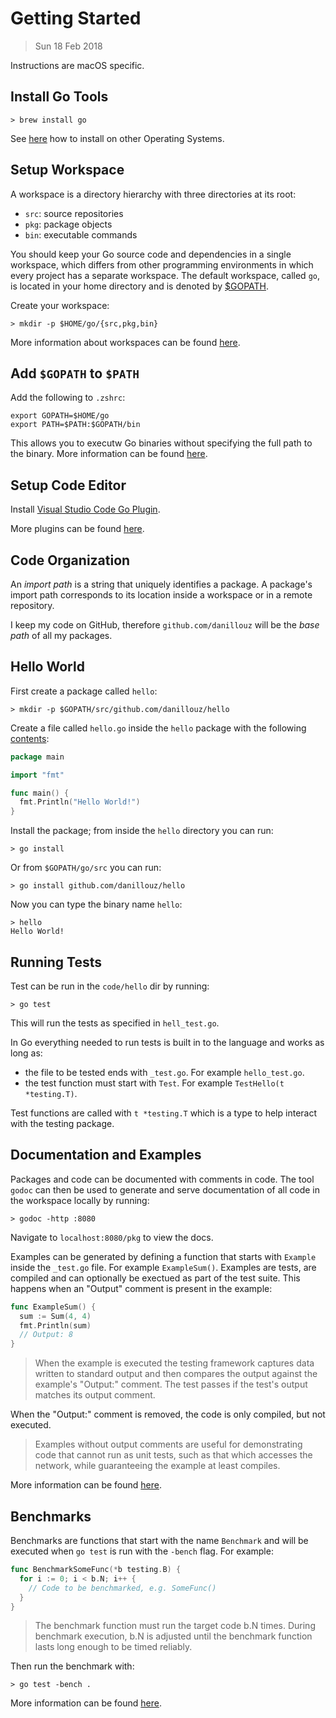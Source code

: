 # Getting Started

> Sun 18 Feb 2018

Instructions are macOS specific.

## Install Go Tools

```
> brew install go
```

See [here](https://golang.org/doc/install) how to install on other Operating Systems.

## Setup Workspace

A workspace is a directory hierarchy with three directories at its root:

- `src`: source repositories
- `pkg`: package objects
- `bin`: executable commands

You should keep your Go source code and dependencies in a single workspace, which differs
from other programming environments in which every project has a separate workspace. The default
workspace, called `go`, is located in your home directory and is denoted by [\$GOPATH](https://golang.org/doc/code.html#GOPATH).

Create your workspace:

```
> mkdir -p $HOME/go/{src,pkg,bin}
```

More information about workspaces can be found [here](https://golang.org/doc/code.html#Workspaces).

## Add `$GOPATH` to `$PATH`

Add the following to `.zshrc`:

```
export GOPATH=$HOME/go
export PATH=$PATH:$GOPATH/bin
```

This allows you to executw Go binaries without specifying the full path to the binary. More information
can be found [here](https://github.com/golang/go/wiki/SettingGOPATH).

## Setup Code Editor

Install [Visual Studio Code Go Plugin](https://marketplace.visualstudio.com/items?itemName=lukehoban.Go).

More plugins can be found [here](https://golang.org/doc/editors.html).

## Code Organization

An _import path_ is a string that uniquely identifies a package. A package's import path corresponds
to its location inside a workspace or in a remote repository.

I keep my code on GitHub, therefore `github.com/danillouz` will be the _base path_ of all my packages.

## Hello World

First create a package called `hello`:

```
> mkdir -p $GOPATH/src/github.com/danillouz/hello
```

Create a file called `hello.go` inside the `hello` package with the following [contents](../code/hello/hello.go):

```go
package main

import "fmt"

func main() {
  fmt.Println("Hello World!")
}
```

Install the package; from inside the `hello` directory you can run:

```
> go install
```

Or from `$GOPATH/go/src` you can run:

```
> go install github.com/danillouz/hello
```

Now you can type the binary name `hello`:

```
> hello
Hello World!
```

## Running Tests

Test can be run in the `code/hello` dir by running:

```
> go test
```

This will run the tests as specified in `hell_test.go`.

In Go everything needed to run tests is built in to the language and works as
long as:

- the file to be tested ends with `_test.go`. For example `hello_test.go`.
- the test function must start with `Test`. For example `TestHello(t *testing.T)`.

Test functions are called with `t *testing.T` which is a type to help interact with the testing package.

## Documentation and Examples

Packages and code can be documented with comments in code. The tool `godoc` can
then be used to generate and serve documentation of all code in the workspace
locally by running:

```
> godoc -http :8080
```

Navigate to `localhost:8080/pkg` to view the docs.

Examples can be generated by defining a function that starts with `Example` inside
the `_test.go` file. For example `ExampleSum()`. Examples are tests, are compiled
and can optionally be exectued as part of the test suite. This happens when an
"Output" comment is present in the example:

```go
func ExampleSum() {
  sum := Sum(4, 4)
  fmt.Println(sum)
  // Output: 8
}
```

> When the example is executed the testing framework captures data written to standard output and then compares the output against the example's "Output:" comment. The test passes if the test's output matches its output comment.

When the "Output:" comment is removed, the code is only compiled, but not executed.

> Examples without output comments are useful for demonstrating code that cannot run as unit tests, such as that which accesses the network, while guaranteeing the example at least compiles.

More information can be found [here](https://blog.golang.org/examples).

## Benchmarks

Benchmarks are functions that start with the name `Benchmark` and will be executed
when `go test` is run with the `-bench` flag. For example:

```go
func BenchmarkSomeFunc(*b testing.B) {
  for i := 0; i < b.N; i++ {
    // Code to be benchmarked, e.g. SomeFunc()
  }
}
```

> The benchmark function must run the target code b.N times. During benchmark execution, b.N is adjusted until the benchmark function lasts long enough to be timed reliably.

Then run the benchmark with:

```
> go test -bench .
```

More information can be found [here](https://golang.org/pkg/testing/#hdr-Benchmarks).
